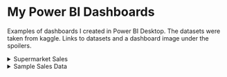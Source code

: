 # My Power BI Dashboards
Examples of dashboards I created in Power BI Desktop. The datasets were taken from kaggle. Links to datasets and a dashboard image under the spoilers.
<details>
  <summary>Supermarket Sales</summary>
Dataset from kaggle - Supermarket Sales (https://www.kaggle.com/aungpyaeap/supermarket-sales)

![alt text](https://github.com/vonOrso/Power_BI_Dashboards/tree/main/Supermarket_Sales/Supermarket_Sales_img.png?raw=true)
</details>

<details>
  <summary>Sample Sales Data</summary>
Dataset from kaggle - Sample Sales Data (https://www.kaggle.com/kyanyoga/sample-sales-data)

![alt text](https://github.com/vonOrso/Power_BI_Dashboards/tree/main/Sample_Sales_Data/Sample_Sales_Data_img.png?raw=true)
</details>
